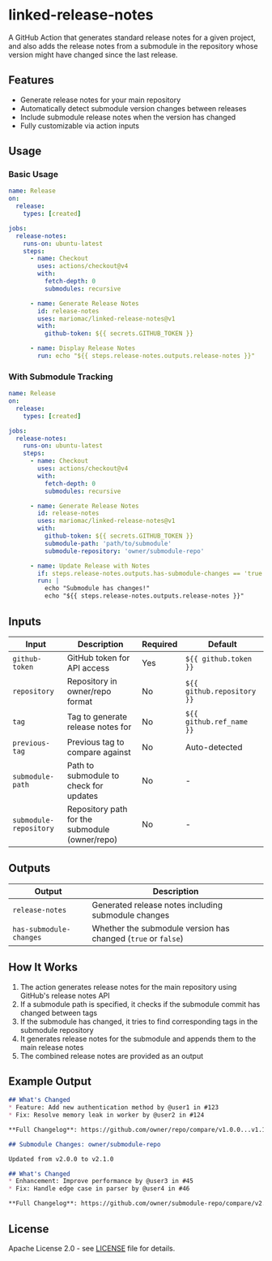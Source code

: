 # linked-release-notes

A GitHub Action that generates standard release notes for a given project, and also adds the release notes from a submodule in the repository whose version might have changed since the last release.

## Features

- Generate release notes for your main repository
- Automatically detect submodule version changes between releases
- Include submodule release notes when the version has changed
- Fully customizable via action inputs

## Usage

### Basic Usage

```yaml
name: Release
on:
  release:
    types: [created]

jobs:
  release-notes:
    runs-on: ubuntu-latest
    steps:
      - name: Checkout
        uses: actions/checkout@v4
        with:
          fetch-depth: 0
          submodules: recursive

      - name: Generate Release Notes
        id: release-notes
        uses: mariomac/linked-release-notes@v1
        with:
          github-token: ${{ secrets.GITHUB_TOKEN }}

      - name: Display Release Notes
        run: echo "${{ steps.release-notes.outputs.release-notes }}"
```

### With Submodule Tracking

```yaml
name: Release
on:
  release:
    types: [created]

jobs:
  release-notes:
    runs-on: ubuntu-latest
    steps:
      - name: Checkout
        uses: actions/checkout@v4
        with:
          fetch-depth: 0
          submodules: recursive

      - name: Generate Release Notes
        id: release-notes
        uses: mariomac/linked-release-notes@v1
        with:
          github-token: ${{ secrets.GITHUB_TOKEN }}
          submodule-path: 'path/to/submodule'
          submodule-repository: 'owner/submodule-repo'

      - name: Update Release with Notes
        if: steps.release-notes.outputs.has-submodule-changes == 'true'
        run: |
          echo "Submodule has changes!"
          echo "${{ steps.release-notes.outputs.release-notes }}"
```

## Inputs

| Input | Description | Required | Default |
|-------|-------------|----------|---------|
| `github-token` | GitHub token for API access | Yes | `${{ github.token }}` |
| `repository` | Repository in owner/repo format | No | `${{ github.repository }}` |
| `tag` | Tag to generate release notes for | No | `${{ github.ref_name }}` |
| `previous-tag` | Previous tag to compare against | No | Auto-detected |
| `submodule-path` | Path to submodule to check for updates | No | - |
| `submodule-repository` | Repository path for the submodule (owner/repo) | No | - |

## Outputs

| Output | Description |
|--------|-------------|
| `release-notes` | Generated release notes including submodule changes |
| `has-submodule-changes` | Whether the submodule version has changed (`true` or `false`) |

## How It Works

1. The action generates release notes for the main repository using GitHub's release notes API
2. If a submodule path is specified, it checks if the submodule commit has changed between tags
3. If the submodule has changed, it tries to find corresponding tags in the submodule repository
4. It generates release notes for the submodule and appends them to the main release notes
5. The combined release notes are provided as an output

## Example Output

```markdown
## What's Changed
* Feature: Add new authentication method by @user1 in #123
* Fix: Resolve memory leak in worker by @user2 in #124

**Full Changelog**: https://github.com/owner/repo/compare/v1.0.0...v1.1.0

## Submodule Changes: owner/submodule-repo

Updated from v2.0.0 to v2.1.0

## What's Changed
* Enhancement: Improve performance by @user3 in #45
* Fix: Handle edge case in parser by @user4 in #46

**Full Changelog**: https://github.com/owner/submodule-repo/compare/v2.0.0...v2.1.0
```

## License

Apache License 2.0 - see [LICENSE](LICENSE) file for details.